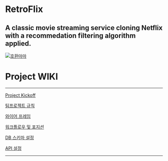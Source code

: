 # RetroFlix
A classic movie streaming service cloning Netflix with a recommedation filtering algorithm applied.
---
[![호환마마](http://img.youtube.com/vi/LCtQbh-DxCQ/0.jpg)](https://youtu.be/LCtQbh-DxCQ?t=0s) 

# Project WIKI
---

[Project Kickoff](https://www.notion.so/Project-Kickoff-228942fc6112461b9d220f61714822aa)

[팀프로젝트 규칙](https://www.notion.so/525cf9cccb6a464ba5c199f80bfcb23f)

[와이어 프레임](https://www.notion.so/e5bff9d145314594a06a585943806764)

[워크플로우 및 포지션](https://www.notion.so/b47c69d8446d410faafc89e959d16230)

[DB 스키마 설정](https://www.notion.so/DB-c8fba0a5f3084868aceb9b29fbcf4534)

[API 설정](https://www.notion.so/API-cb099a507afb4c45bab4569f2a3248a0)

---

